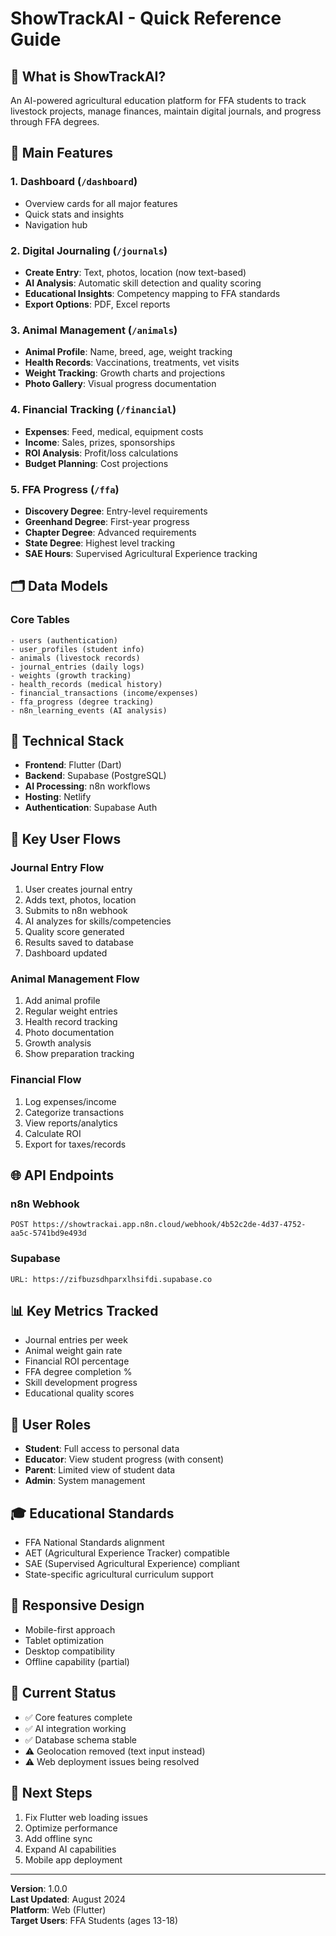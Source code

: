 # ShowTrackAI - Quick Reference Guide

## 🎯 What is ShowTrackAI?
An AI-powered agricultural education platform for FFA students to track livestock projects, manage finances, maintain digital journals, and progress through FFA degrees.

## 📱 Main Features

### 1. **Dashboard** (`/dashboard`)
- Overview cards for all major features
- Quick stats and insights
- Navigation hub

### 2. **Digital Journaling** (`/journals`)
- **Create Entry**: Text, photos, location (now text-based)
- **AI Analysis**: Automatic skill detection and quality scoring
- **Educational Insights**: Competency mapping to FFA standards
- **Export Options**: PDF, Excel reports

### 3. **Animal Management** (`/animals`)
- **Animal Profile**: Name, breed, age, weight tracking
- **Health Records**: Vaccinations, treatments, vet visits
- **Weight Tracking**: Growth charts and projections
- **Photo Gallery**: Visual progress documentation

### 4. **Financial Tracking** (`/financial`)
- **Expenses**: Feed, medical, equipment costs
- **Income**: Sales, prizes, sponsorships
- **ROI Analysis**: Profit/loss calculations
- **Budget Planning**: Cost projections

### 5. **FFA Progress** (`/ffa`)
- **Discovery Degree**: Entry-level requirements
- **Greenhand Degree**: First-year progress
- **Chapter Degree**: Advanced requirements
- **State Degree**: Highest level tracking
- **SAE Hours**: Supervised Agricultural Experience tracking

## 🗂️ Data Models

### Core Tables
```
- users (authentication)
- user_profiles (student info)
- animals (livestock records)
- journal_entries (daily logs)
- weights (growth tracking)
- health_records (medical history)
- financial_transactions (income/expenses)
- ffa_progress (degree tracking)
- n8n_learning_events (AI analysis)
```

## 🔧 Technical Stack
- **Frontend**: Flutter (Dart)
- **Backend**: Supabase (PostgreSQL)
- **AI Processing**: n8n workflows
- **Hosting**: Netlify
- **Authentication**: Supabase Auth

## 🚀 Key User Flows

### Journal Entry Flow
1. User creates journal entry
2. Adds text, photos, location
3. Submits to n8n webhook
4. AI analyzes for skills/competencies
5. Quality score generated
6. Results saved to database
7. Dashboard updated

### Animal Management Flow
1. Add animal profile
2. Regular weight entries
3. Health record tracking
4. Photo documentation
5. Growth analysis
6. Show preparation tracking

### Financial Flow
1. Log expenses/income
2. Categorize transactions
3. View reports/analytics
4. Calculate ROI
5. Export for taxes/records

## 🌐 API Endpoints

### n8n Webhook
```
POST https://showtrackai.app.n8n.cloud/webhook/4b52c2de-4d37-4752-aa5c-5741bd9e493d
```

### Supabase
```
URL: https://zifbuzsdhparxlhsifdi.supabase.co
```

## 📊 Key Metrics Tracked
- Journal entries per week
- Animal weight gain rate
- Financial ROI percentage
- FFA degree completion %
- Skill development progress
- Educational quality scores

## 🔐 User Roles
- **Student**: Full access to personal data
- **Educator**: View student progress (with consent)
- **Parent**: Limited view of student data
- **Admin**: System management

## 🎓 Educational Standards
- FFA National Standards alignment
- AET (Agricultural Experience Tracker) compatible
- SAE (Supervised Agricultural Experience) compliant
- State-specific agricultural curriculum support

## 📱 Responsive Design
- Mobile-first approach
- Tablet optimization
- Desktop compatibility
- Offline capability (partial)

## 🚦 Current Status
- ✅ Core features complete
- ✅ AI integration working
- ✅ Database schema stable
- ⚠️ Geolocation removed (text input instead)
- ⚠️ Web deployment issues being resolved

## 🔮 Next Steps
1. Fix Flutter web loading issues
2. Optimize performance
3. Add offline sync
4. Expand AI capabilities
5. Mobile app deployment

---

**Version**: 1.0.0  
**Last Updated**: August 2024  
**Platform**: Web (Flutter)  
**Target Users**: FFA Students (ages 13-18)